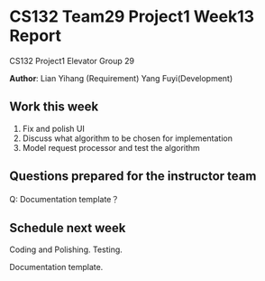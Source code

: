 # CS132 Team29 Project1 Week13 Report

CS132 Project1 Elevator Group 29

**Author**: Lian Yihang (Requirement) Yang Fuyi(Development)

## Work this week

1. Fix and polish UI
2. Discuss what algorithm to be chosen for implementation
3. Model request processor and test the algorithm

## Questions prepared for the instructor team

Q: Documentation template？

## Schedule next week

Coding and Polishing.
Testing.

Documentation template.